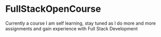 # FullStackOpenCourse

Currently a course I am self learning, stay tuned as I do more and more assignments and gain experience with Full Stack Development 
